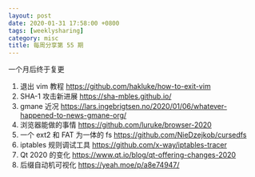 ```yaml
---
layout: post
date: 2020-01-31 17:58:00 +0800
tags: [weeklysharing]
category: misc
title: 每周分享第 55 期
---
```


一个月后终于复更

1. 退出 vim 教程 https://github.com/hakluke/how-to-exit-vim
2. SHA-1 攻击新进展 https://sha-mbles.github.io/
3. gmane 近况 https://lars.ingebrigtsen.no/2020/01/06/whatever-happened-to-news-gmane-org/
4. 浏览器能做的事情 https://github.com/luruke/browser-2020
5. 一个 ext2 和 FAT 为一体的 fs https://github.com/NieDzejkob/cursedfs
6. iptables 规则调试工具 https://github.com/x-way/iptables-tracer
7. Qt 2020 的变化 https://www.qt.io/blog/qt-offering-changes-2020
8. 后缀自动机可视化 https://yeah.moe/p/a8e74947/

